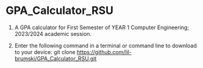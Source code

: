 # GPA_Calculator_RSU

1. A GPA calculator for First Semester of YEAR 1 Computer Engineering; 2023/2024 academic session.

2. Enter the following command in a terminal or command line to download to your device:
git clone https://github.com/lil-brumski/GPA_Calculator_RSU.git